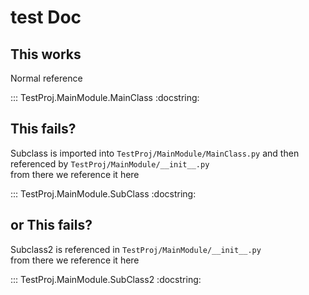 # test Doc

## This works

Normal reference

::: TestProj.MainModule.MainClass
    :docstring:



## This fails?

Subclass is imported into `TestProj/MainModule/MainClass.py` and then referenced by `TestProj/MainModule/__init__.py`  
from there we reference it here

::: TestProj.MainModule.SubClass
    :docstring:


## or This fails?

Subclass2 is referenced in `TestProj/MainModule/__init__.py`  
from there we reference it here

::: TestProj.MainModule.SubClass2
    :docstring: